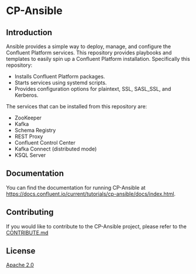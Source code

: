 
# CP-Ansible

## Introduction

Ansible provides a simple way to deploy, manage, and configure the Confluent Platform services. This repository provides playbooks and templates to easily spin up a Confluent Platform installation. Specifically this repository:

* Installs Confluent Platform packages.
* Starts services using systemd scripts.
* Provides configuration options for plaintext, SSL, SASL_SSL, and Kerberos.

The services that can be installed from this repository are:

* ZooKeeper
* Kafka
* Schema Registry
* REST Proxy
* Confluent Control Center
* Kafka Connect (distributed mode)
* KSQL Server

## Documentation

You can find the documentation for running CP-Ansible at https://docs.confluent.io/current/tutorials/cp-ansible/docs/index.html.

## Contributing


If you would like to contribute to the CP-Ansible project, please refer to the [CONTRIBUTE.md](https://github.com/confluentinc/cp-ansible/blob/5.3.x/CONTRIBUTING.md)


## License

[Apache 2.0](https://github.com/confluentinc/cp-ansible/blob/5.3.x/LICENSE.md)
